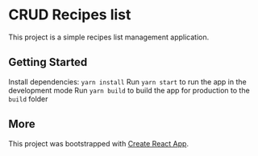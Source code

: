 # CRUD Recipes list

This project is a simple recipes list management application.

## Getting Started

Install dependencies: `yarn install`
Run `yarn start` to run the app in the development mode
Run `yarn build` to build the app for production to the `build` folder

## More

This project was bootstrapped with [Create React App](https://github.com/facebook/create-react-app).